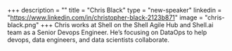 +++
description = ""
title = "Chris Black"
type = "new-speaker"
linkedin = "https://www.linkedin.com/in/christopher-black-2123b871"
image = "chris-black.png"
+++
Chris works at Shell on the Shell Agile Hub and Shell.ai team as a Senior Devops Engineer. He’s focusing on DataOps to help devops, data engineers, and data scientists collaborate.